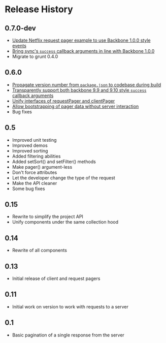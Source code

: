 # Release History

## 0.7.0-dev
* [Update Netflix request pager example to use Backbone 1.0.0 style events](https://github.com/addyosmani/backbone.paginator/issues/164)
* [Bring sync's `success` callback arguments in line with Backbone 1.0.0](https://github.com/addyosmani/backbone.paginator/pull/163)
* Migrate to grunt 0.4.0

## 0.6.0

* [Propagate version number from `package.json` to codebase during build](https://github.com/addyosmani/backbone.paginator/commit/5f7d2ff0a8f7e6f87e5a6e2081dc029c3fd0e70c)
* [Transparently support both backbone 9.9 and 9.10 style `success` callback arguments](https://github.com/addyosmani/backbone.paginator/commit/c6c37ea6392c9427d67487e1316592a4a0475e92)
* [Unify interfaces of requestPager and clientPager](https://github.com/addyosmani/backbone.paginator/commit/d4135188c6c956999116157fb9c51e9779e78d57)
* [Allow bootstrapping of pager data without server interaction](https://github.com/addyosmani/backbone.paginator/commit/babb81d7f5245a52053a008a2b82bbbcd324cd4a)
* Bug fixes

## 0.5

* Improved unit testing
* Improved demos
* Improved sorting
* Added filtering abilities
* Added setSort() and setFilter() methods
* Make pager() argument-less
* Don't force attributes
* Let the developer change the type of the request
* Make the API cleaner
* Some bug fixes

## 0.15

* Rewrite to simplify the project API
* Unify components under the same collection hood

## 0.14

* Rewrite of all components

## 0.13

* Initial release of client and request pagers

## 0.11

* Initial work on version to work with requests to a server

## 0.1

* Basic pagination of a single response from the server
